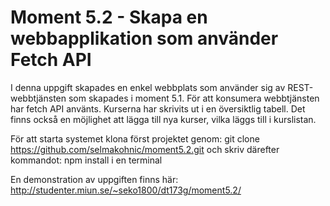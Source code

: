 # Moment 5.2 - Skapa en webbapplikation som använder Fetch API
I denna uppgift skapades en enkel webbplats som använder sig av REST-webbtjänsten som skapades i moment 5.1. För att konsumera webbtjänsten har fetch API använts. Kurserna har skrivits ut i en översiktlig tabell. Det finns också en möjlighet att lägga till nya kurser, vilka läggs till i kurslistan.

För att starta systemet klona först projektet genom: git clone https://github.com/selmakohnic/moment5.2.git och skriv därefter kommandot: npm install i en terminal

En demonstration av uppgiften finns här: http://studenter.miun.se/~seko1800/dt173g/moment5.2/